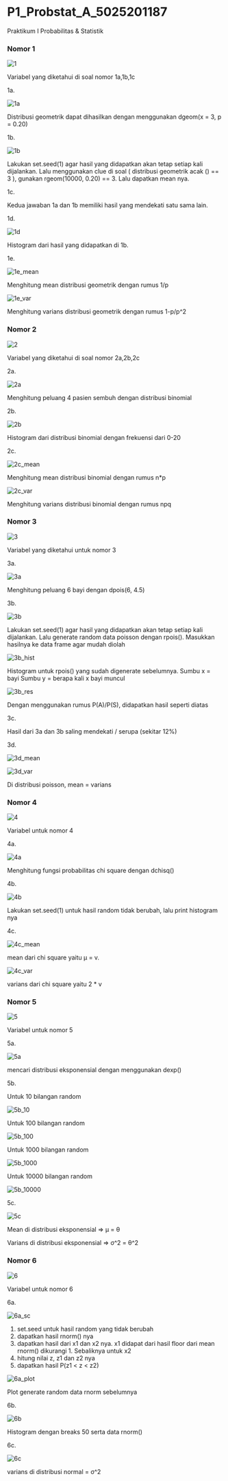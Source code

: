# P1_Probstat_A_5025201187
Praktikum I Probabilitas &amp; Statistik


### Nomor 1

![1](https://user-images.githubusercontent.com/89601859/162608317-8581a996-9eb2-4b4e-8969-b77ba3fcd30d.png)

Variabel yang diketahui di soal nomor 1a,1b,1c


1a.

![1a](https://user-images.githubusercontent.com/89601859/162608205-895fb6e2-88cb-46ff-a183-b575000daa71.png)

Distribusi geometrik dapat dihasilkan dengan menggunakan dgeom(x = 3, p = 0.20)

1b.

![1b](https://user-images.githubusercontent.com/89601859/162608571-84652f7c-89cc-4e0a-ae4f-4e9460fd38ed.png)

Lakukan set.seed(1) agar hasil yang didapatkan akan tetap setiap kali dijalankan. Lalu menggunakan clue di soal ( distribusi geometrik acak () == 3 ), gunakan rgeom(10000, 0.20) == 3. Lalu dapatkan mean nya.

1c.

Kedua jawaban 1a dan 1b memiliki hasil yang mendekati satu sama lain.

1d.

![1d](https://user-images.githubusercontent.com/89601859/162608785-ad4ffb9d-0ad0-43f6-8f68-5011a5f9e0cb.png)

Histogram dari hasil yang didapatkan di 1b.

1e.

![1e_mean](https://user-images.githubusercontent.com/89601859/162609339-a1ad8f03-833b-4ddd-b9ca-55818f36d1bb.png)

Menghitung mean distribusi geometrik dengan rumus 1/p


![1e_var](https://user-images.githubusercontent.com/89601859/162609346-14797929-d2c9-4262-bdb8-3fbb0b76b2d9.png)

Menghitung varians distribusi geometrik dengan rumus 1-p/p^2


### Nomor 2

![2](https://user-images.githubusercontent.com/89601859/162609452-bbf88f60-7243-479b-96f8-d9f50049ed2c.png)

Variabel yang diketahui di soal nomor 2a,2b,2c


2a.

![2a](https://user-images.githubusercontent.com/89601859/162610382-e1f4f2b9-1a7a-46b7-9096-44d1a4d2c09d.png)

Menghitung peluang 4 pasien sembuh dengan distribusi binomial 

2b.

![2b](https://user-images.githubusercontent.com/89601859/162610422-29d1ac63-f19f-40c4-aa2e-7bf55e632869.png)

Histogram dari distribusi binomial dengan frekuensi dari 0-20

2c.

![2c_mean](https://user-images.githubusercontent.com/89601859/162610783-0e8e7b56-5fb9-479d-8c8c-f858506da120.png)

Menghitung mean distribusi binomial dengan rumus n*p


![2c_var](https://user-images.githubusercontent.com/89601859/162610913-518c12dc-9458-4615-9c74-f1bf3edeaf3b.png)

Menghitung varians distribusi binomial dengan rumus npq


### Nomor 3

![3](https://user-images.githubusercontent.com/89601859/162611450-43dce3e4-3169-4eca-8784-197a51006da0.png)

Variabel yang diketahui untuk nomor 3


3a.

![3a](https://user-images.githubusercontent.com/89601859/162611485-68f11a07-6967-47bb-b3bd-7a037576031f.png)

Menghitung peluang 6 bayi dengan dpois(6, 4.5)

3b.

![3b](https://user-images.githubusercontent.com/89601859/162611561-0a44bffe-682e-4f7f-b0f0-e9786c4d57ea.png)

Lakukan set.seed(1) agar hasil yang didapatkan akan tetap setiap kali dijalankan. Lalu generate random data poisson dengan rpois(). Masukkan hasilnya ke data frame agar mudah diolah

![3b_hist](https://user-images.githubusercontent.com/89601859/162611634-d002e58c-32e8-4495-bc5b-3839a251e330.png)

Histogram untuk rpois() yang sudah digenerate sebelumnya.
Sumbu x = bayi
Sumbu y = berapa kali x bayi muncul

![3b_res](https://user-images.githubusercontent.com/89601859/162611735-50f7a1dd-a5ae-487c-bee0-9e398227ca4d.png)

Dengan menggunakan rumus P(A)/P(S), didapatkan hasil seperti diatas

3c.

Hasil dari 3a dan 3b saling mendekati / serupa (sekitar 12%)

3d.

![3d_mean](https://user-images.githubusercontent.com/89601859/162611910-ac7016f9-ef55-4142-b9d5-8de307a00c41.png)


![3d_var](https://user-images.githubusercontent.com/89601859/162611915-af6de1e4-7b63-4201-8c88-fe57e6b2362a.png)

Di distribusi poisson, mean = varians


### Nomor 4

![4](https://user-images.githubusercontent.com/89601859/162612431-b4b7f173-6052-4c42-9e8f-f9de78b70f99.png)

Variabel untuk nomor 4


4a.

![4a](https://user-images.githubusercontent.com/89601859/162612443-72b6f63c-4555-4c3f-ad84-d2645a15a8ea.png)

Menghitung fungsi probabilitas chi square dengan dchisq()

4b.

![4b](https://user-images.githubusercontent.com/89601859/162612475-3de4d2c5-6b53-4f2d-9ff4-11db699ef253.png)

Lakukan set.seed(1) untuk hasil random tidak berubah, lalu print histogram nya

4c.

![4c_mean](https://user-images.githubusercontent.com/89601859/162612496-79def8e2-d70e-49f0-a710-3619325786fb.png)

mean dari chi square yaitu μ = v.

![4c_var](https://user-images.githubusercontent.com/89601859/162612608-54cb0892-375a-4045-a395-96986325b627.png)

varians dari chi square yaitu 2 * v


### Nomor 5

![5](https://user-images.githubusercontent.com/89601859/162612798-45f97ce6-50b6-400e-bea4-9a2e260e6e7f.png)

Variabel untuk nomor 5


5a.

![5a](https://user-images.githubusercontent.com/89601859/162612817-8c7b5792-668a-4e82-ad2e-acfd20fece1d.png)

mencari distribusi eksponensial dengan menggunakan dexp()

5b.

Untuk 10 bilangan random

![5b_10](https://user-images.githubusercontent.com/89601859/162612850-633bc741-d2d2-4601-9c28-8cf9ca134479.png)



Untuk 100 bilangan random 

![5b_100](https://user-images.githubusercontent.com/89601859/162612859-fa0cd70c-792c-41af-9355-8b232fa53156.png)


Untuk 1000 bilangan random

![5b_1000](https://user-images.githubusercontent.com/89601859/162612872-5b3eb4b4-482e-4bba-972b-d5dd0e9316e8.png)


Untuk 10000 bilangan random

![5b_10000](https://user-images.githubusercontent.com/89601859/162612881-aee5828f-c5fa-4a15-90af-423f8b4b17e6.png)


5c.

![5c](https://user-images.githubusercontent.com/89601859/162612889-959d1167-fed7-499f-8c1a-22af9978135c.png)

Mean di distribusi eksponensial => μ = θ

Varians di distribusi eksponensial => σ^2 = θ^2


### Nomor 6

![6](https://user-images.githubusercontent.com/89601859/162614294-7833e314-a23b-4e48-9015-b668aa414439.png)

Variabel untuk nomor 6


6a.

![6a_sc](https://user-images.githubusercontent.com/89601859/162614303-9e8a75ff-f8b0-406c-b4cb-e3a5702d2b14.png)

1. set.seed untuk hasil random yang tidak berubah
2. dapatkan hasil rnorm() nya
3. dapatkan hasil dari x1 dan x2 nya. x1 didapat dari hasil floor dari mean rnorm() dikurangi 1. Sebaliknya untuk x2
4. hitung nilai z, z1 dan z2 nya
5. dapatkan hasil P(z1 < z < z2)

![6a_plot](https://user-images.githubusercontent.com/89601859/162614471-b1bc5dc4-7e21-4114-ad99-2aab9d0c1b48.png)

Plot generate random data rnorm sebelumnya


6b.

![6b](https://user-images.githubusercontent.com/89601859/162614501-04dd0e84-c385-4d55-ad86-875695b350d6.png)

Histogram dengan breaks 50 serta data rnorm()

6c.

![6c](https://user-images.githubusercontent.com/89601859/162615327-a1b39679-031e-477e-afe9-db01b3d25f8d.png)

varians di distribusi normal = σ^2